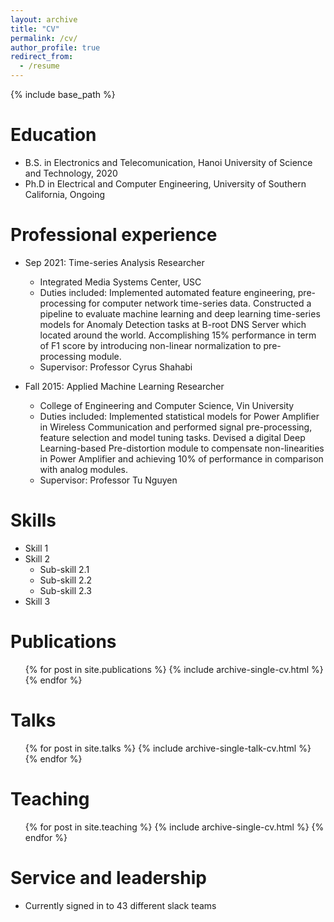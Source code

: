 ```yaml
---
layout: archive
title: "CV"
permalink: /cv/
author_profile: true
redirect_from:
  - /resume
---
```


{% include base_path %}

Education
======
* B.S. in Electronics and Telecomunication, Hanoi University of Science and Technology, 2020
* Ph.D in Electrical and Computer Engineering, University of Southern California, Ongoing

Professional experience
======
* Sep 2021: Time-series Analysis Researcher
  * Integrated Media Systems Center, USC
  * Duties included: Implemented automated feature engineering, pre-processing for computer network time-series data. Constructed a pipeline to evaluate machine learning and deep learning time-series models for Anomaly Detection tasks at B-root DNS Server which located around the world. Accomplishing 15% performance in term of F1 score by introducing non-linear normalization to pre-processing module.
  * Supervisor: Professor Cyrus Shahabi

* Fall 2015: Applied Machine Learning Researcher
  * College of Engineering and Computer Science, Vin University
  * Duties included: Implemented statistical models for Power Amplifier in Wireless Communication and performed signal pre-processing,
feature selection and model tuning tasks. Devised a digital Deep Learning-based Pre-distortion module to compensate non-linearities in Power Amplifier and
achieving 10% of performance in comparison with analog modules.
  * Supervisor: Professor Tu Nguyen
  
Skills
======
* Skill 1
* Skill 2
  * Sub-skill 2.1
  * Sub-skill 2.2
  * Sub-skill 2.3
* Skill 3

Publications
======
  <ul>{% for post in site.publications %}
    {% include archive-single-cv.html %}
  {% endfor %}</ul>
  
Talks
======
  <ul>{% for post in site.talks %}
    {% include archive-single-talk-cv.html %}
  {% endfor %}</ul>
  
Teaching
======
  <ul>{% for post in site.teaching %}
    {% include archive-single-cv.html %}
  {% endfor %}</ul>
  
Service and leadership
======
* Currently signed in to 43 different slack teams

